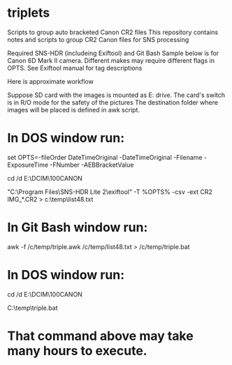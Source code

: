 # triplets
Scripts to group auto bracketed Canon CR2 files
This repository contains notes and scripts to group CR2 Canon files for SNS processing

Required SNS-HDR (includeing Exiftool) and Git Bash
Sample below is for Canon 6D Mark II camera. Different makes may require different flags in OPTS. 
See Exiftool manual for tag descriptions 

Here is approximate workflow

Suppose SD card with the images is mounted as E: drive. The card's switch is in R/O mode for the safety of the pictures
The destination folder where images will be placed is defined in awk script.

# In DOS window run:

set OPTS=-fileOrder DateTimeOriginal -DateTimeOriginal -Filename -ExposureTime -FNumber  -AEBBracketValue

cd /d E:\DCIM\100CANON

"C:\Program Files\SNS-HDR Lite 2\exiftool" -T  %OPTS%   -csv -ext  CR2 IMG_*.CR2  > c:\temp\list48.txt

# In Git Bash window run:

awk -f /c/temp/triple.awk /c/temp/list48.txt > /c/temp/triple.bat

# In DOS window run:

cd /d E:\DCIM\100CANON

C:\temp\triple.bat

# That command above may take many hours to execute.


